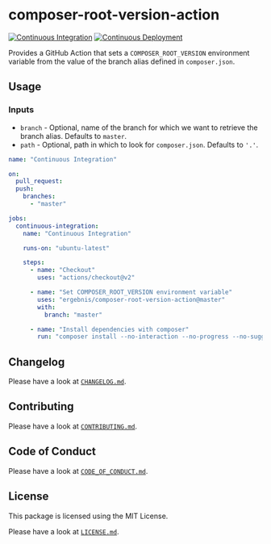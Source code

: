 # composer-root-version-action

[![Continuous Integration](https://github.com/ergebnis/composer-root-version-action/workflows/Continuous%20Integration/badge.svg)](https://github.com/ergebnis/composer-root-version-action/actions)
[![Continuous Deployment](https://github.com/ergebnis/composer-root-version-action/workflows/Continuous%20Deployment/badge.svg)](https://github.com/ergebnis/composer-root-version-action/actions)

Provides a GitHub Action that sets a `COMPOSER_ROOT_VERSION` environment variable from the value of the branch alias defined in `composer.json`.

## Usage

### Inputs

* `branch` - Optional, name of the branch for which we want to retrieve the branch alias. Defaults to `master`.
* `path` - Optional, path in which to look for `composer.json`. Defaults to `'.'`.


```yaml
name: "Continuous Integration"

on:
  pull_request:
  push:
    branches:
      - "master"

jobs:
  continuous-integration:
    name: "Continuous Integration"

    runs-on: "ubuntu-latest"

    steps:
      - name: "Checkout"
        uses: "actions/checkout@v2"

      - name: "Set COMPOSER_ROOT_VERSION environment variable"
        uses: "ergebnis/composer-root-version-action@master"
        with:
          branch: "master"

      - name: "Install dependencies with composer"
        run: "composer install --no-interaction --no-progress --no-suggest"
```

## Changelog

Please have a look at [`CHANGELOG.md`](CHANGELOG.md).

## Contributing

Please have a look at [`CONTRIBUTING.md`](.github/CONTRIBUTING.md).

## Code of Conduct

Please have a look at [`CODE_OF_CONDUCT.md`](https://github.com/ergebnis/.github/blob/master/CODE_OF_CONDUCT.md).

## License

This package is licensed using the MIT License.

Please have a look at [`LICENSE.md`](LICENSE.md).
